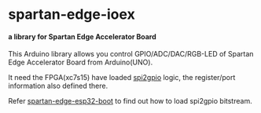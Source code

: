 # spartan-edge-ioex
#### a library for Spartan Edge Accelerator Board

This Arduino library allows you control GPIO/ADC/DAC/RGB-LED of Spartan Edge Accelerator Board from Arduino(UNO).

It need the FPGA(xc7s15) have loaded 
[spi2gpio](https://github.com/sea-s7/Demo_project/tree/master/spi2gpio) 
logic, the register/port information also defined there.

Refer [spartan-edge-esp32-boot](https://github.com/sea-s7/spartan-edge-esp32-boot) 
to find out how to load spi2gpio bitstream.
